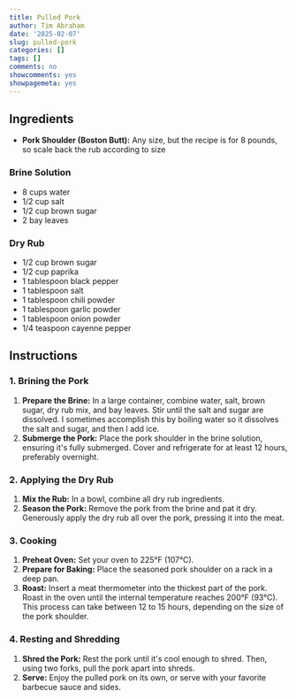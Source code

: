```yaml
---
title: Pulled Pork
author: Tim Abraham
date: '2025-02-07'
slug: pulled-pork
categories: []
tags: []
comments: no
showcomments: yes
showpagemeta: yes
---
```


## Ingredients

- **Pork Shoulder (Boston Butt):** Any size, but the recipe is for 8 pounds, so scale back the rub according to size

### Brine Solution

- 8 cups water
- 1/2 cup salt
- 1/2 cup brown sugar
- 2 bay leaves

### Dry Rub

- 1/2 cup brown sugar
- 1/2 cup paprika
- 1 tablespoon black pepper
- 1 tablespoon salt
- 1 tablespoon chili powder
- 1 tablespoon garlic powder
- 1 tablespoon onion powder
- 1/4 teaspoon cayenne pepper

## Instructions

### 1. Brining the Pork

1. **Prepare the Brine:** In a large container, combine water, salt, brown sugar, dry rub mix, and bay leaves. Stir until the salt and sugar are dissolved. I sometimes accomplish this by boiling water so it dissolves the salt and sugar, and then I add ice.
2. **Submerge the Pork:** Place the pork shoulder in the brine solution, ensuring it's fully submerged. Cover and refrigerate for at least 12 hours, preferably overnight.

### 2. Applying the Dry Rub

1. **Mix the Rub:** In a bowl, combine all dry rub ingredients.
2. **Season the Pork:** Remove the pork from the brine and pat it dry. Generously apply the dry rub all over the pork, pressing it into the meat.

### 3. Cooking 

1. **Preheat Oven:** Set your oven to 225°F (107°C).
2. **Prepare for Baking:** Place the seasoned pork shoulder on a rack in a deep pan.
3. **Roast:** Insert a meat thermometer into the thickest part of the pork. Roast in the oven until the internal temperature reaches 200°F (93°C). This process can take between 12 to 15 hours, depending on the size of the pork shoulder.

### 4. Resting and Shredding 

1. **Shred the Pork:** Rest the pork until it's cool enough to shred. Then, using two forks, pull the pork apart into shreds.
2. **Serve:** Enjoy the pulled pork on its own, or serve with your favorite barbecue sauce and sides.

